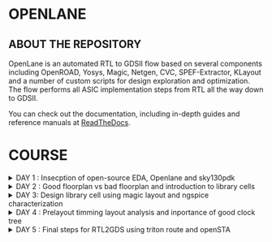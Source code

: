 # OPENLANE 

## ABOUT THE REPOSITORY
OpenLane is an automated RTL to GDSII flow based on several components including OpenROAD, Yosys, Magic, Netgen, CVC, SPEF-Extractor, KLayout and a number of custom scripts for design exploration and optimization. The flow performs all ASIC implementation steps from RTL all the way down to GDSII.

You can check out the documentation, including in-depth guides and reference manuals at [ReadTheDocs](https://openlane.readthedocs.io/).


 # COURSE 
<details>
<summary>DAY 1 : Insecption of open-source EDA, Openlane and sky130pdk </summary>
<br>

# 1) Introduction to QFN-48 Package,chip,pads,core,die,and IP's and Introduction to RISC-V

- Generally an Aurdino board or an FPGA board consists of an chip or processor inside it.
- The internal veiw of chip will be as below

![image](https://github.com/Vinodkumar8318/Pes_Openlane_work/assets/142583979/e360670e-f8d1-4ad0-89c5-5610e73a73e6)


![image](https://github.com/Vinodkumar8318/Pes_Openlane_work/assets/142583979/903374bb-7f68-429a-868f-f87c228b0d3c)


RISC-V is an open standard instruction set architecture based on established reduced instruction set computer principles. Unlike most other ISA designs, RISC-V is provided under royalty-free open-source licenses. 


![image](https://github.com/Vinodkumar8318/Pes_Openlane_work/assets/142583979/f911d452-d9a4-4226-976b-342f1c638536)





# 2) SOC Design and OpenLANE

## a) Components of open-source digital asic design**
 - Digital ASIC design, It mainly consists of
   - RTL IP's
   - EDA Tools
   - PDK Data

![image](https://github.com/Vinodkumar8318/Pes_Openlane_work/assets/142583979/aa667615-e543-40ba-adbd-77f215cb9ccf)
      

  - Open source digital ASIC design

![image](https://github.com/Vinodkumar8318/Pes_Openlane_work/assets/142583979/e8cdc897-6abe-422d-9e22-77ebbcf20177)

- What is PDK..?
  - Process Design Kit (PDK) Collection of files used to model a fabrication process for the EDA tools used to design an IC.
      - Process design rules : DRC,LVX,PEX
      - Device models
      - Digital standard cell Libraries
      - I/O libraries


 
## b) Simplified RTL2GDS Flow**

![image](https://github.com/Vinodkumar8318/Pes_Openlane_work/assets/142583979/3009c334-659e-4d09-89da-0314b20ba1db)

         1. Synthesis
         2. Floor planning and Power planning
         3. Placement 
         4. Clock tree synthsis (CTS)
         5. Routing 
         6. Sign off



## c) Introduction to Openlane ans strivechipsets**

   #### OPENLANE was started as an open-souce flow for a true Open source Tape-out experiment,
   #### STRIVES is a family of open everything socs.

   ![image](https://github.com/Vinodkumar8318/Pes_Openlane_work/assets/142583979/112a893f-0072-4018-88fa-10d6b07258ce)


   #### Goal of Openlane asic flow is :
    - Produce a clean GDSII with no humaninterventions
         - CLEAN means 
                - No LVS voilations
                - No DRC voilations
                - Timming voilations

    - Open Lane is tunned for the skywater 130nm open PDK .
    - Open lane is containerzied which means
                - Functional out of the box 
                - Instruction to built and run natevly with flow
    - Open lane has two mode of operation 
                - Atonomous 
                - Interative


## d) Introduction to Openlane Detailed ASIC flow design


   ![image](https://github.com/Vinodkumar8318/Pes_Openlane_work/assets/142583979/2d90d2e2-ba8a-48e9-bca7-b22d68195acc)

   
Here's a detailed ASIC design flow using OpenLane and the associated tools and software:

**1. Synthesis:** RTL code is synthesized into a gate-level netlist, optimizing for area, power, and timing.
   - **Tools/Software**: 
     - Yosys for synthesis.
     - ABC (A System for Sequential Synthesis and Verification) for technology mapping.
     - Cell libraries specific to the target process.
     - Yosys

       
**2. Floorplanning:** Define the chip's area and arrangement of major functional blocks.
   - **Tools/Software**: 
     - OpenROAD's TritonRoute for global placement.
     - Magic for floorplan visualization.
     - Chip floor planning - Partinioning the chip die between different system building blocks and place the I/O pads.
     - Macro floor planning - Dimensions, Pin locations, rows defination.
     - Power planning - It is typically assigned with multiple VDD and VSS (Power straps, Power pads, Power rings)
    
       
**3. Placement:** Position individual gates and standard cells optimally within the predefined areas.
   - **Tools/Software**: 
     - RePLace (REctangle PLACEr) for placement.
     - Magic for placement visualization.
     - Placement is usually done in 2 steps
              - Global placement
              - Detailed placement

       
**4. Clock Tree Synthesis:** Design a clock distribution network to ensure synchronous clock signals.
   - **Tools/Software**: 
     - OpenROAD's TritonCTS for clock tree synthesis.
    
     
**5. Routing:** Establish interconnections while adhering to design rules, optimizing for signal integrity and timing.
   - **Tools/Software**: 
     - FastRoute for global and detailed routing.
     - Magic for routing visualization.


**6. Design Rule Checking (DRC):**  Verify that the layout complies with manufacturing design rules.
   - **Tools/Software**: 
     - Magic for initial DRC checks.
     - OpenROAD's TritonRoute for DRC repair.


**7. Layout Versus Schematic (LVS) Verification:** Confirm that the physical layout matches the intended functionality described at the RTL level.
   - **Tools/Software**: 
     - Netgen for LVS checks.


**8. Parasitic Extraction:** Extract parasitic capacitance and resistance values from the layout for accurate timing analysis.
   - **Tools/Software**: 
     - QFlow's SPEF extraction tool for parasitic extraction.


**9. Static Timing Analysis (STA):** Analyze timing paths to ensure setup and hold time constraints are met.
    - **Tools/Software**: 
      - OpenSTA for static timing analysis.


**10. Physical Verification:** Perform a series of checks including DRC, LVS, and electrical rule checks (ERC).
    - **Tools/Software**: 
      - Magic for DRC and LVS checks.
      - Netgen for ERC checks.


**11. GDS2 Generation:** Convert the final layout data into GDS2 format for fabrication.
    - **Tools/Software**: 
      - Magic for GDS2 generation.Here's a detailed ASIC design flow using OpenLane and the associated tools and software:



#### Synthis exporation
![image](https://github.com/Vinodkumar8318/Pes_Openlane_work/assets/142583979/cebdad09-b756-41b7-978a-5207cda487f2)


#### Design exploration
  ![image](https://github.com/Vinodkumar8318/Pes_Openlane_work/assets/142583979/7d1b82d0-c25e-499d-a499-b265da46197a)


# 3) Open- Source EDA tools

#### Openlane Directory structure in detail

   - cd Desktop/
   - cd home/tools/
   - cd openlane_working_dir/
   - ls
   - cd openlane
   - docker
   - ./flow.tcl -interactive

![image](https://github.com/Vinodkumar8318/Pes_Openlane_work/assets/142583979/c888176e-1f70-442f-9cf7-84e865898911)


#### Design Preparation step

    - in openlane directory
    - package require openlane 0.9
    - prep -design picorv32a

![image](https://github.com/Vinodkumar8318/Pes_Openlane_work/assets/142583979/cc01cf5a-a7d6-44b7-86a5-065977e2eafb)


#### Review files after design synthsis and run synthsis

    - run_synthesis

![image](https://github.com/Vinodkumar8318/Pes_Openlane_work/assets/142583979/dfddb70d-2147-4b62-b61d-64f7da861b80)


![image](https://github.com/Vinodkumar8318/Pes_Openlane_work/assets/142583979/3d20283b-3f96-4354-a13f-21dc8cc03b3f)

   - Here the counter d flipflop is **1613**
   - The number of cells is **14876**
   - The flop ration for our design will be 1613/14876 = 0.108
   - In percentage = 10.08 %

     
#### Openlane Project Github link Discription

https://github.com/efabless/openlane

[Back to COURSE](https://github.com/Vinodkumar8318/Pes_Openlane_work/tree/main#course)

</details>




<details>
<summary>DAY 2 : Good floorplan vs bad floorplan and introduction to library cells </summary>
<br>


# GOOD FLOORPLAN VS BAD FLORPLAN AND INTRODUCTION TO LIBRARY CELLS

## 1) CHIP FLOOR PLANNING CONSIDERATIONS

## L1) Utilization Factor and Aspect ratio

  ![image](https://github.com/Vinodkumar8318/Pes_Openlane_work/assets/142583979/3aef58ab-6ea3-4aec-9ea3-a1c5ed63b771)

    - Defining the width and height of the core and Die
    - Consider a netlist with 2 FF and 2 gates with the connections shown below


**STEP-1** Make the gates as a Squared box 

![image](https://github.com/Vinodkumar8318/Pes_Openlane_work/assets/142583979/4f09822c-6af6-42c8-a712-5ae75beed286)


**STEP-2** Find out the dimensions of the core and Die ( Dimensions of the standard cells )

![image](https://github.com/Vinodkumar8318/Pes_Openlane_work/assets/142583979/3e2a0161-d1df-470b-a65f-0163083508ad)


 #### For example 
  - Let us assume that each FF and Gates is on 1 cm breadth and 1cm height
  - Now Area of each standard cell will be will of 1 cm sq .
  - Allining tha area ocuupied the netlist in a in a single core .
  - Below the netlist will be fit into the core So it will be **100% utilization**
  - **Utilization factor** = Area occupied by the netlist / Total area ocuupied by the core.
  - where 4sq / 4sq = 1 . 
  - In this case when utilization factor = 1 , then the core is full no extra components can be added.
  - **Aspect ratoio** = Height / width , if it is 1 , it signifies that the core is square shaped.




## L2) Pre placed cells

![image](https://github.com/Vinodkumar8318/Pes_Openlane_work/assets/142583979/a005bcbc-a546-4648-b8a5-0e23ad8c1944)

  - Conisder a combinational block -> Gate level diagram.
  - Seperate that gate level diagram into two blocks.
  - Consider the multiple blocks are inside a Black box Now seperate the blackbox as two differnet IP's or Modules .
  - The Arrangements of the IP's in a chip is called as **Floor planning**.
  - The IP's will have an user defined loctions and they can be placed in a chip before the placement and rouiting is done hence these are calle as **Pre placed Cells**




## L3) Decoupling Capacitors

![image](https://github.com/Vinodkumar8318/Pes_Openlane_work/assets/142583979/1892d647-2b21-4e6a-8030-66ce9364f7cc)

  - For any signal to be considered as a Logic 0 and Logic 1, It should be within the NM range ( Either NML or NMH )
  - The area between the NML and NMH is called undefined area
  - So in order to maintain the signal to be in the NML or NMh **Decoupling capacitors** are used.
  - Decoupling capacitors are mainly used to maintain the signal are not inside the undefined area.
    



## L4) Power Planning

![Screenshot from 2023-09-14 12-58-34](https://github.com/Vinodkumar8318/Pes_Openlane_work/assets/142583979/ff16ed45-9495-49a6-b260-d3d194323738)

  - Insted of using individual VDD and VSS for multiple cells in a Block.
  - Suppose if there are four cells in a Block , Each cell having seperate VDD and VSS are called as **Power Planning**




## L5) Pin placement and Logical cell placement Blockage

![image](https://github.com/Vinodkumar8318/Pes_Openlane_work/assets/142583979/71f697d9-472c-4e79-a502-2f7001500a86)

  - Here consider a 4 set of circuts with input, clk and output,
  - Considering all 4 circuits together and placing on a chip in such a way that INPUTS should be at one side and OUTPUT should be at one side which helps us to make the connections easily.
  - So this process is called as **Pin placement**
  - Making sure that non of the automated routing tool should not be placed near the i/p and o/p cells it needs to block the cells This is called as **Logical cell placement Blockage**
    

**Pin Placement**

![image](https://github.com/Vinodkumar8318/Pes_Openlane_work/assets/142583979/e9a4597c-0d8b-4c75-a8a2-051b0ecb81c7)


**Logical cell placement Blockage**

![image](https://github.com/Vinodkumar8318/Pes_Openlane_work/assets/142583979/cf98ef58-1fb1-4de8-9767-064c70428a9c)





## L6) Steps to run Flopor planning using Openlane




















[Back to COURSE](https://github.com/Vinodkumar8318/Pes_Openlane_work/tree/main#course)

</details>
<details>
<summary>DAY 3: Design library cell using magic layout and ngspice characterization </summary>
<br>

[Back to COURSE](https://github.com/Vinodkumar8318/Pes_Openlane_work/tree/main#course)

</details>
<details>
<summary>DAY 4 : Prelayout timming layout analysis and inportance of good clock tree </summary>
<br>

[Back to COURSE](https://github.com/Vinodkumar8318/Pes_Openlane_work/tree/main#course)

</details>
<details>
<summary>DAY 5 : Final steps for RTL2GDS using triton route and openSTA </summary>
<br>

[Back to COURSE](https://github.com/Vinodkumar8318/Pes_Openlane_work/tree/main#course)
